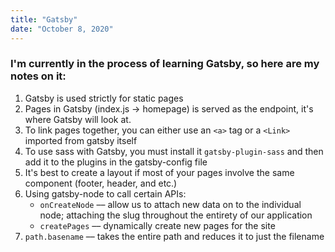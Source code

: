 ```yaml
---
title: "Gatsby"
date: "October 8, 2020"
---
```


### I'm currently in the process of learning Gatsby, so here are my notes on it:

1. Gatsby is used strictly for static pages
2. Pages in Gatsby (index.js → homepage) is served as the endpoint, it's where Gatsby will look at.
3. To link pages together, you can either use an `<a>` tag or a `<Link>` imported from gatsby itself
4. To use sass with Gatsby, you must install it `gatsby-plugin-sass` and then add it to the plugins in the gatsby-config file
5. It's best to create a layout if most of your pages involve the same component (footer, header, and etc.)
6. Using gatsby-node to call certain APIs: 
   -  `onCreateNode` –– allow us to attach new data on to the individual node; attaching the slug throughout the entirety of our application
   - `createPages` –– dynamically create new pages for the site
7. `path.basename` –– takes the entire path and reduces it to just the filename